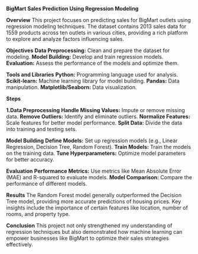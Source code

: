 **BigMart Sales Prediction Using Regression Modeling**

**Overview**
This project focuses on predicting sales for BigMart outlets using regression modeling techniques. The dataset contains 2013 sales data for 1559 products across ten outlets in various cities, providing a rich platform to explore and analyze factors influencing sales.

**Objectives**
**Data Preprocessing:** Clean and prepare the dataset for modeling.
**Model Building:** Develop and train regression models.
**Evaluation:** Assess the performance of the models and optimize them.

**Tools and Libraries**
**Python:** Programming language used for analysis.
**Scikit-learn:** Machine learning library for model building.
**Pandas:** Data manipulation.
**Matplotlib/Seaborn:** Data visualization.

**Steps**

**1.Data Preprocessing**
**Handle Missing Values:** Impute or remove missing data.
**Remove Outliers:** Identify and eliminate outliers.
**Normalize Features:** Scale features for better model performance.
**Split Data:** Divide the data into training and testing sets.

**Model Building**
**Define Models:** Set up regression models (e.g., Linear Regression, Decision Tree, Random Forest).
**Train Models:** Train the models on the training data.
**Tune Hyperparameters:** Optimize model parameters for better accuracy.

**Evaluation**
**Performance Metrics:** Use metrics like Mean Absolute Error (MAE) and R-squared to evaluate models.
**Model Comparison:** Compare the performance of different models.

**Results**
The Random Forest model generally outperformed the Decision Tree model, providing more accurate predictions of housing prices. Key insights include the importance of certain features like location, number of rooms, and property type.

**Conclusion**
This project not only strengthened my understanding of regression techniques but also demonstrated how machine learning can empower businesses like BigMart to optimize their sales strategies effectively.
